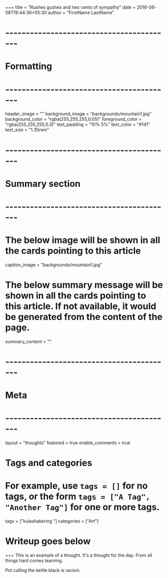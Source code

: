 +++
title = "Rushes gushes and two cents of sympathy"
date = 2018-06-08T19:44:36+05:30
author = "FirstName LastName"

# -----------------------------------------
# Formatting
# -----------------------------------------
header_image = ""
background_image = "backgrounds/mountain1.jpg"
background_color = "rgba(255,255,255,0.05)"
foreground_color = "rgba(255,255,255,0.3)"
text_padding = "10% 5%"
text_color = "#141"
text_size = "1.35rem"
# -----------------------------------------
# Summary section
# -----------------------------------------
# The below image will be shown in all the cards pointing to this article
caption_image = "backgrounds/mountain1.jpg"
# The below summary message will be shown in all the cards pointing to this article. If not available, it would be generated from the content of the page.
summary_content = ""
# -----------------------------------------
# Meta
# -----------------------------------------
layout = "thoughts"
featured = true
enable_comments = true

# Tags and categories
# For example, use `tags = []` for no tags, or the form `tags = ["A Tag", "Another Tag"]` for one or more tags.
tags = ["kulashakering "]
categories = ["Art"]

# Writeup goes below
+++
This is an example of a thought. It's a thought for the day. From all things hard comes learning.

Pot calling the kettle black is racism.